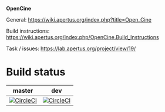 **OpenCine**

General: https://wiki.apertus.org/index.php?title=Open_Cine

Build instructions: https://wiki.apertus.org/index.php/OpenCine.Build_Instructions

Task / issues: https://lab.apertus.org/project/view/19/

# Build status
| master | dev |
|:------:|:------:|
|[![CircleCI](https://circleci.com/gh/apertus-open-source-cinema/opencine/tree/master.svg?style=svg)](https://circleci.com/gh/apertus-open-source-cinema/opencine/tree/master)|[![CircleCI](https://circleci.com/gh/apertus-open-source-cinema/opencine/tree/dev.svg?style=svg)](https://circleci.com/gh/apertus-open-source-cinema/opencine/tree/dev) |
